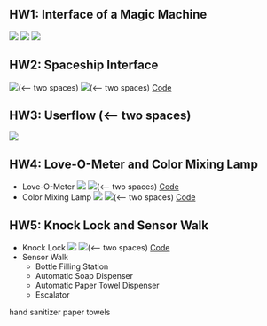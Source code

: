 ## HW1: Interface of a Magic Machine
  ![](./pics/hw1.3.jpg)
  ![](./pics/hw1.2.jpg)
  ![](./pics/hw1.1.jpg) <br/>
## HW2: Spaceship Interface
  ![](./pics/hw2.jpg)(<-- two spaces)
  ![](./pics/hw2.gif)(<-- two spaces)
  [Code](./codes/Spaceship.ino)<br/>
## HW3: Userflow (<-- two spaces)
  ![](./pics/userflow.png)
## HW4: Love-O-Meter and Color Mixing Lamp
  * Love-O-Meter
  ![](./pics/hw4-1.jpg)
  ![](./pics/hw4-1.gif)(<-- two spaces)
  [Code](./codes/Love-o-Meter.ino)<br/>
  * Color Mixing Lamp
  ![](./pics/hw4-2.jpg)
  ![](./pics/hw4-2.gif)(<-- two spaces)
  [Code](./codes/color-mixing-lamp.ino)<br/>
## HW5: Knock Lock and Sensor Walk
  * Knock Lock
  ![](./pics/hw5-1.jpg)
  ![](./pics/hw5-2.gif)(<-- two spaces)
  [Code](./codes/Knock-lock.ino)<br/>
  * Sensor Walk
    * Bottle Filling Station
    * Automatic Soap Dispenser
    * Automatic Paper Towel Dispenser
    * Escalator

hand sanitizer
paper towels
